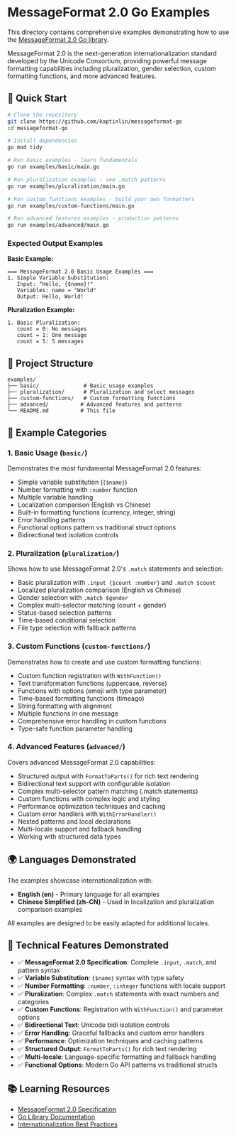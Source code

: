 # MessageFormat 2.0 Go Examples

This directory contains comprehensive examples demonstrating how to use the [MessageFormat 2.0 Go library](https://github.com/kaptinlin/messageformat-go).

MessageFormat 2.0 is the next-generation internationalization standard developed by the Unicode Consortium, providing powerful message formatting capabilities including pluralization, gender selection, custom formatting functions, and more advanced features.

## 🚀 Quick Start

```bash
# Clone the repository
git clone https://github.com/kaptinlin/messageformat-go
cd messageformat-go

# Install dependencies
go mod tidy

# Run basic examples - learn fundamentals
go run examples/basic/main.go

# Run pluralization examples - see .match patterns
go run examples/pluralization/main.go

# Run custom functions examples - build your own formatters
go run examples/custom-functions/main.go

# Run advanced features examples - production patterns
go run examples/advanced/main.go
```

### Expected Output Examples

**Basic Example:**
```
=== MessageFormat 2.0 Basic Usage Examples ===
1. Simple Variable Substitution:
   Input: "Hello, {$name}!"
   Variables: name = "World"
   Output: Hello, World!
```

**Pluralization Example:**
```
1. Basic Pluralization:
   count = 0: No messages
   count = 1: One message
   count = 5: 5 messages
```

## 📁 Project Structure

```
examples/
├── basic/              # Basic usage examples
├── pluralization/      # Pluralization and select messages
├── custom-functions/   # Custom formatting functions
├── advanced/          # Advanced features and patterns
└── README.md          # This file
```

## 📖 Example Categories

### 1. Basic Usage (`basic/`)
Demonstrates the most fundamental MessageFormat 2.0 features:
- Simple variable substitution (`{$name}`)
- Number formatting with `:number` function
- Multiple variable handling
- Localization comparison (English vs Chinese)
- Built-in formatting functions (currency, integer, string)
- Error handling patterns
- Functional options pattern vs traditional struct options
- Bidirectional text isolation controls

### 2. Pluralization (`pluralization/`)
Shows how to use MessageFormat 2.0's `.match` statements and selection:
- Basic pluralization with `.input {$count :number}` and `.match $count`
- Localized pluralization comparison (English vs Chinese)
- Gender selection with `.match $gender`
- Complex multi-selector matching (count + gender)
- Status-based selection patterns
- Time-based conditional selection
- File type selection with fallback patterns

### 3. Custom Functions (`custom-functions/`)
Demonstrates how to create and use custom formatting functions:
- Custom function registration with `WithFunction()`
- Text transformation functions (uppercase, reverse)
- Functions with options (emoji with type parameter)
- Time-based formatting functions (timeago)
- String formatting with alignment
- Multiple functions in one message
- Comprehensive error handling in custom functions
- Type-safe function parameter handling

### 4. Advanced Features (`advanced/`)
Covers advanced MessageFormat 2.0 capabilities:
- Structured output with `FormatToParts()` for rich text rendering
- Bidirectional text support with configurable isolation
- Complex multi-selector pattern matching (.match statements)
- Custom functions with complex logic and styling
- Performance optimization techniques and caching
- Custom error handlers with `WithErrorHandler()`
- Nested patterns and local declarations
- Multi-locale support and fallback handling
- Working with structured data types

## 🌍 Languages Demonstrated

The examples showcase internationalization with:
- **English (en)** - Primary language for all examples
- **Chinese Simplified (zh-CN)** - Used in localization and pluralization comparison examples

All examples are designed to be easily adapted for additional locales.

## 🔧 Technical Features Demonstrated

- ✅ **MessageFormat 2.0 Specification**: Complete `.input`, `.match`, and pattern syntax
- ✅ **Variable Substitution**: `{$name}` syntax with type safety
- ✅ **Number Formatting**: `:number`, `:integer` functions with locale support
- ✅ **Pluralization**: Complex `.match` statements with exact numbers and categories
- ✅ **Custom Functions**: Registration with `WithFunction()` and parameter options
- ✅ **Bidirectional Text**: Unicode bidi isolation controls
- ✅ **Error Handling**: Graceful fallbacks and custom error handlers
- ✅ **Performance**: Optimization techniques and caching patterns
- ✅ **Structured Output**: `FormatToParts()` for rich text rendering
- ✅ **Multi-locale**: Language-specific formatting and fallback handling
- ✅ **Functional Options**: Modern Go API patterns vs traditional structs

## 📚 Learning Resources

- [MessageFormat 2.0 Specification](https://github.com/unicode-org/message-format-wg)
- [Go Library Documentation](https://github.com/kaptinlin/messageformat-go)
- [Internationalization Best Practices](https://unicode.org/reports/tr35/tr35-messageFormat.html)
